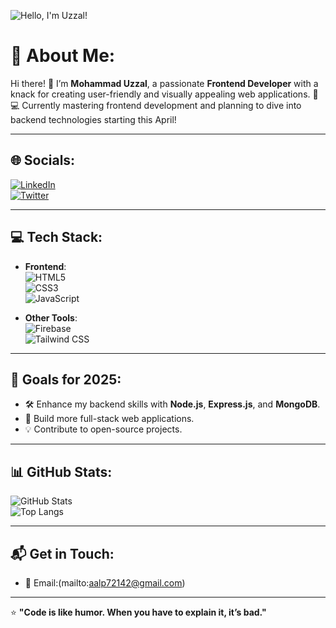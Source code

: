 ![Hello, I'm Uzzal!]()
# 💫 About Me:
Hi there! 👋 I’m **Mohammad Uzzal**, a passionate **Frontend Developer** with a knack for creating user-friendly and visually appealing web applications. 🚀  
💻 Currently mastering frontend development and planning to dive into backend technologies starting this April!  

---

## 🌐 Socials:
[![LinkedIn](https://img.shields.io/badge/LinkedIn-%230077B5.svg?logo=linkedin&logoColor=white)](https://www.linkedin.com/in/mohammad-uzzal-289a24283/)  
[![Twitter](https://img.shields.io/badge/Twitter-%231DA1F2.svg?logo=twitter&logoColor=white)]([https://twitter.com/yourtwitter](https://x.com/bright0001011))  


---

## 💻 Tech Stack:
- **Frontend**:  
  ![HTML5](https://img.shields.io/badge/HTML5-%23E34F26.svg?style=flat&logo=html5&logoColor=white)  
  ![CSS3](https://img.shields.io/badge/CSS3-%231572B6.svg?style=flat&logo=css3&logoColor=white)  
  ![JavaScript](https://img.shields.io/badge/JavaScript-%23F7DF1E.svg?style=flat&logo=javascript&logoColor=black)  

- **Other Tools**:  
  ![Firebase](https://img.shields.io/badge/Firebase-%23FFCA28.svg?style=flat&logo=firebase&logoColor=black)  
  ![Tailwind CSS](https://img.shields.io/badge/TailwindCSS-%2338B2AC.svg?style=flat&logo=tailwind-css&logoColor=white)  

---

## 🔭 Goals for 2025:
- 🛠️ Enhance my backend skills with **Node.js**, **Express.js**, and **MongoDB**.  
- 🌟 Build more full-stack web applications.  
- 💡 Contribute to open-source projects.  

---

## 📊 GitHub Stats:
![GitHub Stats](https://github-readme-stats.vercel.app/api?username=mohammaduzzal&show_icons=true&theme=radical)  
![Top Langs](https://github-readme-stats.vercel.app/api/top-langs/?username=mohammaduzzal&layout=compact&theme=radical)

---

## 📬 Get in Touch:
- 📧 Email:(mailto:aalp72142@gmail.com)  
  

---

⭐️ **"Code is like humor. When you have to explain it, it’s bad."**

